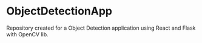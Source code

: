 # ObjectDetectionApp
Repository created for a Object Detection application using React and Flask with OpenCV lib.
